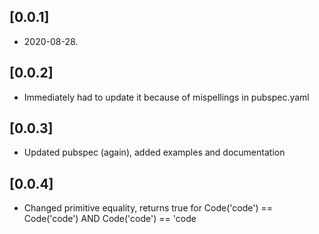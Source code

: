 ## [0.0.1]
* 2020-08-28.

## [0.0.2]
* Immediately had to update it because of mispellings in pubspec.yaml

## [0.0.3]
* Updated pubspec (again), added examples and documentation

## [0.0.4]
* Changed primitive equality, returns true for Code('code') == Code('code') AND Code('code') == 'code
